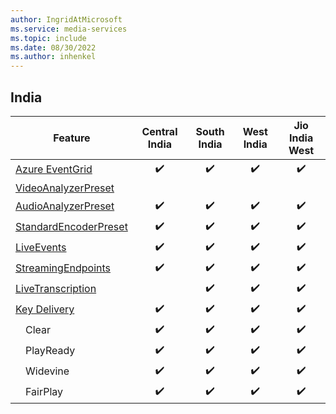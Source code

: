 ```yaml
---
author: IngridAtMicrosoft
ms.service: media-services
ms.topic: include
ms.date: 08/30/2022
ms.author: inhenkel
---
```


<!--Feature availability in region-->
## India

| Feature | Central India | South India | West India | Jio India West |
| --- | :---: | :---: | :---: | :---:|
| [Azure EventGrid](../monitoring/reacting-to-media-services-events.md) |&#10004;&#65039;|&#10004;&#65039;|&#10004;&#65039;|&#10004;&#65039;|
| [VideoAnalyzerPreset](../analyze-video-audio-files-concept.md)        |<!--Central India-->|<!--South India--> |<!--West India -->|<!--Jio India West--> |
| [AudioAnalyzerPreset](../analyze-video-audio-files-concept.md)        |&#10004;&#65039;|&#10004;&#65039;|&#10004;&#65039;|&#10004;&#65039;|
| [StandardEncoderPreset](../encode-concept.md)                         |&#10004;&#65039;|&#10004;&#65039;|&#10004;&#65039;|&#10004;&#65039;|
| [LiveEvents](../stream-live-streaming-concept.md)                     |&#10004;&#65039;|&#10004;&#65039;|&#10004;&#65039;|&#10004;&#65039;|
| [StreamingEndpoints](../stream-streaming-endpoint-concept.md)         |&#10004;&#65039;| &#10004;&#65039;|&#10004;&#65039;|&#10004;&#65039;|
| [LiveTranscription](../live-event-live-transcription-how-to.md)       |<!--Central-->|&#10004;&#65039;|&#10004;&#65039;|&#10004;&#65039;|
| [Key Delivery](../drm-content-protection-concept.md)                  |&#10004;&#65039;|&#10004;&#65039;|&#10004;&#65039;|&#10004;&#65039;|
| &emsp;Clear                                                           |&#10004;&#65039;|&#10004;&#65039;|&#10004;&#65039;|&#10004;&#65039;|
| &emsp;PlayReady                                                       |&#10004;&#65039;|&#10004;&#65039;|&#10004;&#65039;|&#10004;&#65039;|
| &emsp;Widevine                                                        |&#10004;&#65039;|&#10004;&#65039;|&#10004;&#65039;|&#10004;&#65039;|
| &emsp;FairPlay                                                        |&#10004;&#65039;|&#10004;&#65039;|&#10004;&#65039;|&#10004;&#65039;|

